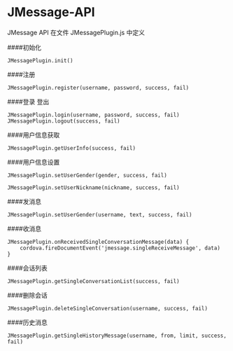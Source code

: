 
# JMessage-API

JMessage API 在文件 JMessagePlugin.js 中定义

####初始化
```
JMessagePlugin.init()
```

####注册
```
JMessagePlugin.register(username, password, success, fail)
```

####登录 登出
```
JMessagePlugin.login(username, password, success, fail)
JMessagePlugin.logout(success, fail)
```

####用户信息获取

```
JMessagePlugin.getUserInfo(success, fail)
```

####用户信息设置

```
JMessagePlugin.setUserGender(gender, success, fail)

JMessagePlugin.setUserNickname(nickname, success, fail)
```


####发消息
```
JMessagePlugin.setUserGender(username, text, success, fail)
```

####收消息

	
	JMessagePlugin.onReceivedSingleConversationMessage(data) {	
		cordova.fireDocumentEvent('jmessage.singleReceiveMessage', data)
	}
	


####会话列表
```
JMessagePlugin.getSingleConversationList(success, fail)   
```
####删除会话
```
JMessagePlugin.deleteSingleConversation(username, success, fail)
```
####历史消息

```
JMessagePlugin.getSingleHistoryMessage(username, from, limit, success, fail)
```








